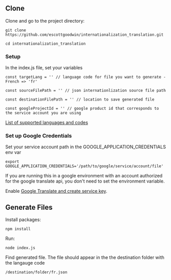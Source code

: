## Clone

Clone and go to the project directory:

`git clone https://github.com/escottgoodwin/internationalization_translation.git`

`cd internationalization_translation`

### Setup

In the index.js file, set your variables 

`const targetLang = '' // language code for file you want to generate - French => 'fr'`

`const sourceFilePath = '' // json internationlization source file path`

`const destinationFilePath = '' // location to save generated file`

`const googleProjectId = '' // google product id that corresponds to the service account you are using`

[List of supported languages and codes](https://cloud.google.com/translate/docs/languages)

### Set up Google Credentials

Set your service account path in the GOOGLE_APPLICATION_CREDENTIALS env var

`export GOOGLE_APPLICATION_CREDENTIALS='/path/to/google/service/account/file'`

If you are running this in a google environment with an account authorized for the google translate api, you don't need to set the environment variable.

Enable [Google Translate and create service key](https://cloud.google.com/translate/docs/setup). 

## Generate Files

Install packages: 

`npm install`

Run: 

`node index.js`

Find generated file. The file should appear in the the destination folder with the langauge code

`/destination/folder/fr.json`


